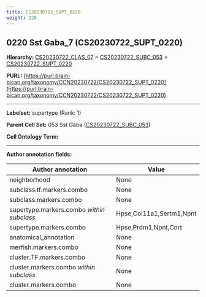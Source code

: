 ```yaml
---
title: CS20230722_SUPT_0220
weight: 220
---
```

## 0220 Sst Gaba_7 (CS20230722_SUPT_0220)
<b>Hierarchy: </b>
[CS20230722_CLAS_07](../CS20230722_CLAS_07) >
[CS20230722_SUBC_053](../CS20230722_SUBC_053) >
[CS20230722_SUPT_0220](../CS20230722_SUPT_0220)

**PURL:** [https://purl.brain-bican.org/taxonomy/CCN20230722/CS20230722_SUPT_0220](https://purl.brain-bican.org/taxonomy/CCN20230722/CS20230722_SUPT_0220)

---


**Labelset:** supertype (Rank: 1)

**Parent Cell Set:** 053 Sst Gaba ([CS20230722_SUBC_053](../CS20230722_SUBC_053))



**Cell Ontology Term:** 

[MARKER GENES.]: #


---

[TRANSFERRED ANNOTATIONS.]: #


[AUTHOR ANNOTATION FIELDS.]: #


**Author annotation fields:**

| Author annotation | Value |
|-------------------|-------|
|neighborhood|None|
|subclass.tf.markers.combo|None|
|subclass.markers.combo|None|
|supertype.markers.combo _within subclass_|Hpse,Col11a1,Sertm1,Npnt|
|supertype.markers.combo|Hpse,Prdm1,Npnt,Cort|
|anatomical_annotation|None|
|merfish.markers.combo|None|
|cluster.TF.markers.combo|None|
|cluster.markers.combo _within subclass_|None|
|cluster.markers.combo|None|
